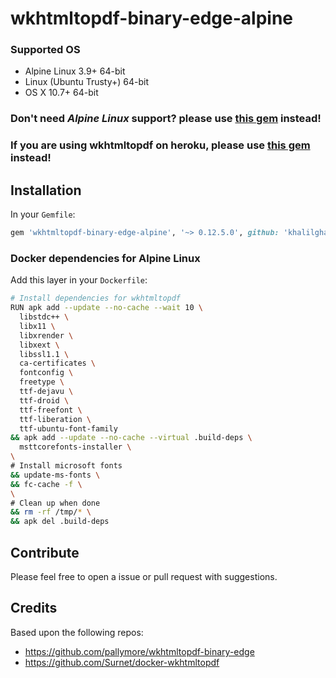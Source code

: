 # wkhtmltopdf-binary-edge-alpine

### Supported OS
* Alpine Linux 3.9+       64-bit
* Linux (Ubuntu Trusty+)	64-bit
* OS X 10.7+              64-bit
###

### Don't need *Alpine Linux* support? please use [this gem](https://github.com/pallymore/wkhtmltopdf-binary-edge) instead!
### If you are using wkhtmltopdf on heroku, please use [this gem](https://github.com/rposborne/wkhtmltopdf-heroku) instead!

## Installation
In your `Gemfile`:
```ruby
gem 'wkhtmltopdf-binary-edge-alpine', '~> 0.12.5.0', github: 'khalilgharbaoui/wkhtmltopdf-binary-edge-alpine'
```
### Docker dependencies for Alpine Linux 
Add this layer in your `Dockerfile`:
```bash
# Install dependencies for wkhtmltopdf
RUN apk add --update --no-cache --wait 10 \
  libstdc++ \
  libx11 \
  libxrender \
  libxext \
  libssl1.1 \
  ca-certificates \
  fontconfig \
  freetype \
  ttf-dejavu \
  ttf-droid \
  ttf-freefont \
  ttf-liberation \
  ttf-ubuntu-font-family
&& apk add --update --no-cache --virtual .build-deps \
  msttcorefonts-installer \
\
# Install microsoft fonts
&& update-ms-fonts \
&& fc-cache -f \
\
# Clean up when done
&& rm -rf /tmp/* \
&& apk del .build-deps
```

## Contribute

Please feel free to open a issue or pull request with suggestions.

## Credits

Based upon the following repos:
- https://github.com/pallymore/wkhtmltopdf-binary-edge
- https://github.com/Surnet/docker-wkhtmltopdf
